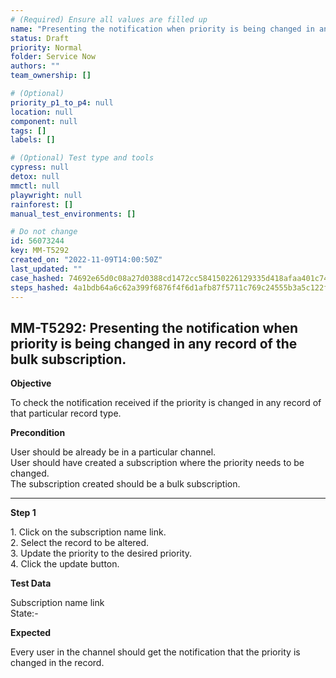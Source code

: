```yaml
---
# (Required) Ensure all values are filled up
name: "Presenting the notification when priority is being changed in any record of the bulk subscription."
status: Draft
priority: Normal
folder: Service Now
authors: ""
team_ownership: []

# (Optional)
priority_p1_to_p4: null
location: null
component: null
tags: []
labels: []

# (Optional) Test type and tools
cypress: null
detox: null
mmctl: null
playwright: null
rainforest: []
manual_test_environments: []

# Do not change
id: 56073244
key: MM-T5292
created_on: "2022-11-09T14:00:50Z"
last_updated: ""
case_hashed: 74692e65d0c08a27d0388cd1472cc584150226129335d418afaa401c749d05d1eee4b1412b09eb2dcf996b596ad4c3d7
steps_hashed: 4a1bdb64a6c62a399f6876f4f6d1afb87f5711c769c24555b3a5c122f2f65b90e1ad75dfc2d63bb8c5f03c8afb135182
---
```


<!-- (Auto-generated) Based on frontmatter's "key" and "name" -->

## MM-T5292: Presenting the notification when priority is being changed in any record of the bulk subscription.

**Objective**

To check the notification received if the priority is changed in any record of that particular record type.

**Precondition**

User should be already be in a particular channel.\
User should have created a subscription where the priority needs to be changed.\
The subscription created should be a bulk subscription.

---

**Step 1**

1\. Click on the subscription name link.\
2\. Select the record to be altered.\
3\. Update the priority to the desired priority.\
4\. Click the update button.

**Test Data**

Subscription name link\
State:-

**Expected**

Every user in the channel should get the notification that the priority is changed in the record.
